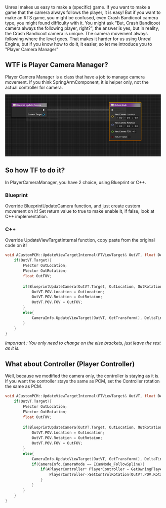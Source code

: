 Unreal makes us easy to make a (specific) game. If you want to make a game that the camera always follows the player, it is easy! But if you want to make an RTS game, you might be confused, even Crash Bandicoot camera type, you might found difficulty with it. You might ask "But, Crash Bandicoot camera always the following player, right?", the answer is yes, but in reality, the Crash Bandicoot camera is unique. The camera movement always following where the level goes. That makes it harder for us using Unreal Engine, but if you know how to do it, it easier, so let me introduce you to "Player Camera Manager"

## **WTF is Player Camera Manager?**

Player Camera Manager is a class that have a job to manage camera movement. If you think SpringArmComponent, it is helper only, not the actual controller for camera.

![pcm-1](img/pcm-1.png)

## **So how TF to do it?**

In PlayerCameraManager, you have 2 choice, using Blueprint or C++.

### Blueprint

Override BlueprintUpdateCamera function, and just create custom movement on it! Set return value to true to make enable it, if false, look at C++ implementation.

### C++

Override UpdateViewTargetInternal function, copy paste from the original code on it!

```cpp
void ACustomPCM::UpdateViewTargetInternal(FTViewTarget& OutVT, float DeltaTime){
	if(OutVT.Target){
		FVector OutLocation;
		FVector OutRotation;
		float OutFOV;

		if(BlueprintUpdateCamera(OutVT.Target, OutLocation, OutRotation, OutFOV)){
			OutVT.POV.Location = OutLocation;
			OutVT.POV.Rotation = OutRotaion;
			OutVT.POV.FOV = OutFOV;
		}
		else{
			CameraInfo.UpdateViewTarget(OutVT, GetTransform(), DeltaTime);
		}
	}
}
```

*Important : You only need to change on the else brackets, just leave the rest as it is.*

## **What about Controller (Player Controller)**

Well, because we modified the camera only, the controller is staying as it is. If you want the controller stays the same as PCM, set the Controller rotation the same as PCM.


```cpp hl_lines="14 15 16 17 18"
void ACustomPCM::UpdateViewTargetInternal(FTViewTarget& OutVT, float DeltaTime){
	if(OutVT.Target){
		FVector OutLocation;
		FVector OutRotation;
		float OutFOV;

		if(BlueprintUpdateCamera(OutVT.Target, OutLocation, OutRotation, OutFOV)){
			OutVT.POV.Location = OutLocation;
			OutVT.POV.Rotation = OutRotaion;
			OutVT.POV.FOV = OutFOV;
		}
		else{
			CameraInfo.UpdateViewTarget(OutVT, GetTransform(), DeltaTime);
			if(CameraInfo.CameraMode == ECamMode_FollowSpline){
				if(APlayerController* PlayerController = GetOwningPlayerController()){
					PlayerController->SetControlRotation(OutVT.POV.Rotation);
				}
			}
		}
	}
}
```